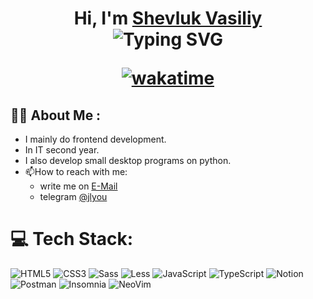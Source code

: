 <h1 align="center">Hi, I'm <a href="https://shevluk.ru/" target="_blank">Shevluk Vasiliy</a>
  
<div align="center"><img src="https://readme-typing-svg.demolab.com?font=Fira+Code&duration=4000&pause=400&center=true&width=435&lines=Frontend;JavaScript;TypeScript;React;Serverless;" alt="Typing SVG" /></div>

[![wakatime](https://wakatime.com/badge/user/93d8218d-5ac9-4ac1-bf92-3aced5ccec37.svg)](https://wakatime.com/@93d8218d-5ac9-4ac1-bf92-3aced5ccec37)

## 👨‍💻 About Me :
- I mainly do frontend development.
- In IT second year.
- I also develop small desktop programs on python.
- 📫How to reach with me:
  - write me on  [E-Mail](mailto:shevlukvp@shevluk.ru)
  - telegram [@jlyou](https://t.me/jlyou)

# 💻 Tech Stack:
![HTML5](https://img.shields.io/badge/html5-%23E34F26.svg?style=for-the-badge&logo=html5&logoColor=white)
![CSS3](https://img.shields.io/badge/css3-%231572B6.svg?style=for-the-badge&logo=css3&logoColor=white)
![Sass](https://img.shields.io/badge/sass-red.svg?style=for-the-badge&logo=sass&logoColor=white)
![Less](https://img.shields.io/badge/less-blue.svg?style=for-the-badge&logo=less&logoColor=white)
![JavaScript](https://img.shields.io/badge/JavaScript-yellow?style=for-the-badge&logo=javascript)
![TypeScript](https://img.shields.io/badge/TypeScript-%231572B6.svg?style=for-the-badge&logo=css3&logoColor=white)
![Notion](https://img.shields.io/badge/Notion-%23000000.svg?style=for-the-badge&logo=notion&logoColor=white)
![Postman](https://img.shields.io/badge/Postman-FF6C37?style=for-the-badge&logo=postman&logoColor=white)
![Insomnia](https://img.shields.io/badge/insomnia-purple?style=for-the-badge&logo=insomnia)
![NeoVim](https://img.shields.io/badge/neovim-darkgreen?style=for-the-badge&logo=neovim)
